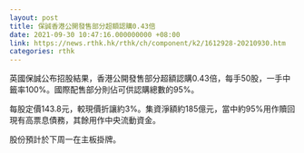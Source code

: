 ```yaml
---
layout: post
title: 保誠香港公開發售部分超額認購0.43倍
date: 2021-09-30 10:47:16.000000000 +08:00
link: https://news.rthk.hk/rthk/ch/component/k2/1612928-20210930.htm
categories: rthk
---
```


英國保誠公布招股結果，香港公開發售部分超額認購0.43倍，每手50股，一手中籤率100%。國際配售部分則佔可供認購總數的95%。

每股定價143.8元，較現價折讓約3%。集資淨額約185億元，當中約95%用作贖回現有高票息債務，其餘用作中央流動資金。

股份預計於下周一在主板掛牌。

